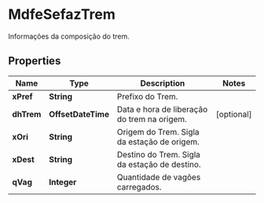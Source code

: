 

# MdfeSefazTrem

Informações da composição do trem.

## Properties

| Name | Type | Description | Notes |
|------------ | ------------- | ------------- | -------------|
|**xPref** | **String** | Prefixo do Trem. |  |
|**dhTrem** | **OffsetDateTime** | Data e hora de liberação do trem na origem. |  [optional] |
|**xOri** | **String** | Origem do Trem.  Sigla da estação de origem. |  |
|**xDest** | **String** | Destino do Trem.  Sigla da estação de destino. |  |
|**qVag** | **Integer** | Quantidade de vagões carregados. |  |



